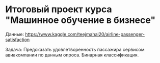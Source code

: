 # Итоговый проект курса "Машинное обучение в бизнесе"

Данные: https://www.kaggle.com/teejmahal20/airline-passenger-satisfaction

Задача: Предсказать удовлетворенность пассажира сервисом авиакомпании по данным опроса. Бинарная классификация.
